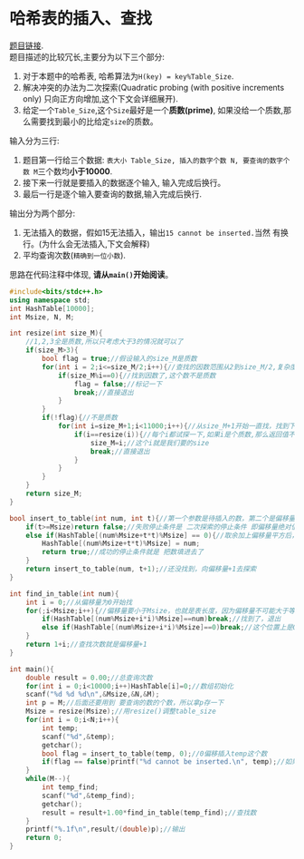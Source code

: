 # 哈希表的插入、查找
[题目链接](https://pintia.cn/problem-sets/994805342720868352/problems/994805343236767744).  
题目描述的比较冗长,主要分为以下三个部分:  
1. 对于本题中的哈希表, 哈希算法为```H(key) = key%Table_Size```.  
2. 解决冲突的办法为二次探索(Quadratic probing (with positive increments only) 只向正方向增加,这个下文会详细展开).  
3. 给定一个```Table_Size```,这个```Size```最好是一个**质数(prime)**, 如果没给一个质数,那么需要找到最小的比给定```size```的质数。  
  
输入分为三行:  
1. 题目第一行给三个数据: ```表大小 Table_Size, 插入的数字个数 N, 要查询的数字个数 M```三个数均**小于10000**.  
2. 接下来一行就是要插入的数据逐个输入, 输入完成后换行。  
3. 最后一行是逐个输入要查询的数据,输入完成后换行.  
  
输出分为两个部分:
1. 无法插入的数据，假如15无法插入，输出```15 cannot be inserted.```当然 有换行。(为什么会无法插入,下文会解释)  
2. 平均查询次数(```精确到一位小数```).  
  
思路在代码注释中体现, **请从```main()```开始阅读**。    
```c++
#include<bits/stdc++.h>
using namespace std;
int HashTable[10000];
int Msize, N, M;

int resize(int size_M){
    //1,2,3全是质数,所以只考虑大于3的情况就可以了
    if(size_M>3){
        bool flag = true;//假设输入的size_M是质数
        for(int i = 2;i<=size_M/2;i++){//查找的因数范围从2到size_M/2,复杂度 O(n^(1/2))
            if(size_M%i==0){//找到因数了,这个数不是质数
                flag = false;//标记一下
                break;//直接退出
            }
        }
        if(!flag){//不是质数
            for(int i=size_M+1;i<11000;i++){//从size_M+1开始一直找，找到下一个质数为止, 复杂度 O(n^(1/2))
                if(i==resize(i)){//每个i都试探一下,如果i是个质数,那么返回值不会变
                    size_M=i;//这个i就是我们要的size
                    break;//直接退出
                }
            }
        }
    }
    return size_M;
}

bool insert_to_table(int num, int t){//第一个参数是待插入的数，第二个是偏移量；这是一个递归函数
    if(t>=Msize)return false;//失败停止条件是 二次探索的停止条件 即偏移量绝对值(但在这里都是正数，所以跟绝对值也没啥关系)大于哈希表的size
    else if(HashTable[(num%Msize+t*t)%Msize] == 0){//取余加上偏移量平方后，需要再散列/再哈希，因为有可能越界。如果找到的位置上是0(还没有数)，那么就填进去
        HashTable[(num%Msize+t*t)%Msize] = num;
        return true;//成功的停止条件就是 把数填进去了
    }
    return insert_to_table(num, t+1);//还没找到，向偏移量+1去探索
}

int find_in_table(int num){
    int i = 0;//从偏移量为0开始找
    for(;i<Msize;i++){//偏移量要小于Msize，也就是表长度，因为偏移量不可能大于等于表长度
        if(HashTable[(num%Msize+i*i)%Msize]==num)break;//找到了，退出
        else if(HashTable[(num%Msize+i*i)%Msize]==0)break;//这个位置上是0说明这个数不存在，也退出
    }
    return 1+i;//查找次数就是偏移量+1
}

int main(){
    double result = 0.00;//总查询次数
    for(int i = 0;i<10000;i++)HashTable[i]=0;//数组初始化
    scanf("%d %d %d\n",&Msize,&N,&M);
    int p = M;//后面还要用到 要查询的数的个数，所以拿p存一下
    Msize = resize(Msize);//用resize()调整table_size
    for(int i = 0;i<N;i++){
        int temp;
        scanf("%d",&temp);
        getchar();
        bool flag = insert_to_table(temp, 0);//0偏移插入temp这个数
        if(flag == false)printf("%d cannot be inserted.\n", temp);//如果没插入成功，那就报错
    }
    while(M--){
        int temp_find;
        scanf("%d",&temp_find);
        getchar();
        result = result+1.00*find_in_table(temp_find);//查找数
    }
    printf("%.1f\n",result/(double)p);//输出
    return 0;
}
```
